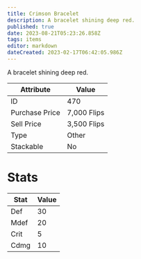 ```yaml
---
title: Crimson Bracelet
description: A bracelet shining deep red.
published: true
date: 2023-08-21T05:23:26.858Z
tags: items
editor: markdown
dateCreated: 2023-02-17T06:42:05.986Z
---
```


A bracelet shining deep red.

|Attribute|Value|
|-|-|
|ID|470|
|Purchase Price|7,000 Flips|
|Sell Price|3,500 Flips|
|Type|Other|
|Stackable|No|

# Stats
|Stat|Value|
|-|-|
|Def|30|
|Mdef|20|
|Crit|5|
|Cdmg|10|
